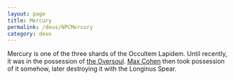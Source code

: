 ```yaml
---
layout: page
title: Mercury
permalink: /deus/NPCMercury
category: deus
---
```

Mercury is one of the three shards of the Occultem Lapidem. Until recently, it was in the possession of [the Oversoul](NPCOversoul). [Max Cohen](CharPublicNate) then took possession of it somehow, later destroying it with the Longinus Spear.
